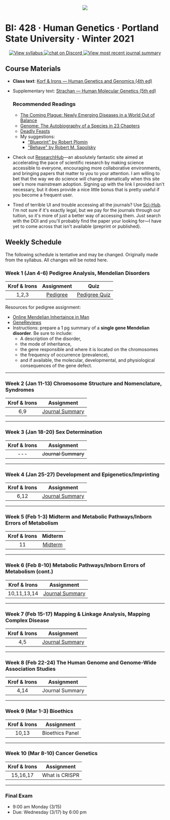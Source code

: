 <p align="center">
  <a title="Join BI: 428 Discord Server 🥳" href="https://discord.gg/VNcNWddVKZ">
  <img src="../assets/images/bi-428.ico" />
  </a>
</p>

# BI: 428 · Human Genetics · Portland State University · Winter 2021

 <p align="center">
    <a href="Human-Genetics-W21.pdf">
    <img title="View syllabus" src="https://img.shields.io/badge/BI: 428-Syllabus (updated 12/29)-informational?logo=adobe-acrobat-reader" >
    </a>
    <a href="https://discord.gg/VNcNWddVKZ">
  <img title="Join BI: 428 Discord Server 🥳" src="https://img.shields.io/discord/790762936234147860?logo=discord"
   alt="chat on Discord">
    </a>
     <a href="week-2.pdf">
    <img title="View most recent journal summary" src="https://img.shields.io/badge/Journal Summary-Week 7 Done-sucess?logo=latex" >
    </a>
</p>

## **Course Materials**

- **Class text**: [Korf & Irons &mdash; Human Genetics and Genomics (4th ed)](https://1lib.us/book/2655250/afad73)
- Supplementary text: [Strachan &mdash; Human Molecular Genetics (5th ed)](https://1lib.us/book/5278782/fea561)

  ### Recommended Readings

  - [The Coming Plague: Newly Emerging Diseases in a World Out of Balance](https://1lib.us/book/3501748/56b790)
  - [Genome: The Autobiography of a Species in 23 Chapters](https://1lib.us/book/5281757/8db11f)
  - [Deadly Feasts](https://1lib.us/book/4793719/852983)
  - My suggestions:
    - ["Blueprint" by Robert Plomin](https://a.co/1x0c9VX)
    - ["Behave" by Robert M. Sapolsky](https://a.co/4YYOFBh)

- Check out [ResearchHub](https://www.researchhub.com/referral/e83718f2-d378-474c-be30-a0e701b775f9)&mdash;an absolutely fantastic site aimed at accelerating the pace of scientific research by making science accessible to everyone, encouraging more collaborative environments, and bringing papers that matter to you to your attention. I am willing to bet that the way we do science will change dramatically when this site see's more mainstream adoption. Signing up with the link I provided isn't necessary, but it does provide a nice little bonus that is pretty useful if you become a frequent user.

- Tired of terrible UI and trouble accessing all the journals? Use [Sci-Hub](https://sci-hub.se/). I'm not sure if it's exactly legal, but we pay for the journals through our tuition, so it's more of just a better way of accessing them. Just search with the DOI and you'll probably find the paper your looking for&mdash;I have yet to come across that isn't available (preprint or published).

## **Weekly Schedule**

The following schedule is tentative and may be changed. Originally made from the syllabus. All changes will be noted here.

### **Week 1** (Jan 4-6) **Pedigree Analysis, Mendelian Disorders**

| Krof & Irons |                  Assignment                   |                Quiz                |
| :----------: | :-------------------------------------------: | :--------------------------------: |
|    1,2,3     | [Pedigree](pedigree.pdf "View my submission") | [Pedigree Quiz](pedigree-quiz.pdf) |

Resources for pedigree assignment:

- [Online Mendelian Inhertaince in Man](https://omim.org/)
- [GeneReviews](https://www.ncbi.nlm.nih.gov/books/NBK1116/)
- Instructions: prepare a 1 pg summary of a **single gene Mendelian disorder**. Be sure to include:
  - A description of the disorder,
  - the mode of inheritance,
  - the gene responsible and where it is located on the chromosomes
  - the frequency of occurrence (prevalence),
  - and if available, the molecular, developmental, and physiological consequences of the gene defect.

---

### **Week 2** (Jan 11-13) **Chromosome Structure and Nomenclature, Syndromes**

| Krof & Irons |          Assignment           |
| :----------: | :---------------------------: |
|     6,9      | [Journal Summary](week-2.pdf) |

---

### **Week 3** (Jan 18-20) **Sex Determination**

| Krof & Irons |    Assignment    |
| :----------: | :--------------: |
|     ---      | ~~Journal Summary~~ |

---

### **Week 4** (Jan 25-27) **Development and Epigenetics/Imprinting**

| Krof & Irons |   Assignment    |
| :----------: | :-------------: |
|     6,12     | [Journal Summary](week-4.pdf) |

---

### **Week 5** (Feb 1-3) **Midterm and Metabolic Pathways/Inborn Errors of Metabolism**

| Krof & Irons | Midterm |
| :----------: | :-----: |
|      11      | [Midterm](midterm.pdf) |

---

### **Week 6** (Feb 8-10) **Metabolic Pathways/Inborn Errors of Metabolism (cont.)**

| Krof & Irons |   Assignment    |
| :----------: | :-------------: |
| 10,11,13,14  | [Journal Summary](week-6.pdf) |

---

### **Week 7** (Feb 15-17) **Mapping &amp; Linkage Analysis, Mapping Complex Disease**

| Krof & Irons |   Assignment    |
| :----------: | :-------------: |
|     4,5      | [Journal Summary](week-7.pdf) |

---

### **Week 8** (Feb 22-24) **The Human Genome and Genome-Wide Association Studies**

| Krof & Irons |   Assignment    |
| :----------: | :-------------: |
|     4,14     | Journal Summary |

---

### **Week 9** (Mar 1-3) **Bioethics**

| Krof & Irons |   Assignment    |
| :----------: | :-------------: |
|    10,13     | Bioethics Panel |

---

### **Week 10** (Mar 8-10) **Cancer Genetics**

| Krof & Irons |   Assignment   |
| :----------: | :------------: |
|   15,16,17   | What is CRISPR |

---

### **Final Exam**

- 9:00 am Monday (3/15)
- Due: Wednesday (3/17) by 6:00 pm
